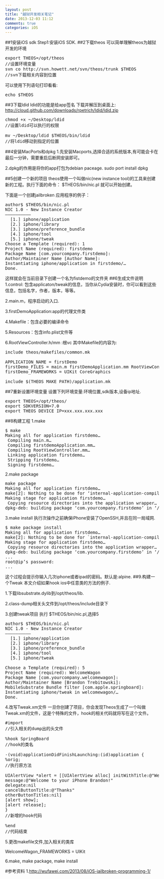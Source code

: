 ```yaml
---
layout: post
title: "越狱开发相关笔记"
date: 2013-12-03 11:12
comments: true
categories: iOS
---
```


##1安装iOS sdk
Step1:安装iOS SDK.
##2下载theos
可以简单理解theos为越狱开发的环境
<pre>
export THEOS=/opt/theos
//设置环境变量
svn co http://svn.howett.net/svn/theos/trunk $THEOS
//svn下载相关内容到位置
</pre>

可以使用下列语句打印看看:
<pre>
echo $THEOS
</pre>
##3下载ldid
ldid的功能是给app签名
下载并解压到桌面上: http://cloud.github.com/downloads/rpetrich/ldid/ldid.zip

<pre>
chmod +x ~/Desktop/ldid
//设置ldid可以执行的权限

mv ~/Desktop/ldid $THEOS/bin/ldid
//将ldid移动到指定的位置
</pre>

##4安装MacPorts和dpkg
1.先安装Macports,选择合适的系统版本,有可能会卡在最后一分钟，需要重启后断网安装即可。

2.dpkg的作用是将你的app打包为debian paceage.
sudo port install dpkg

##5创建一个新的项目
theos使用一个叫做nic(new instance tool)的工具来创建新的工程。执行下面的命令：
$THEOS/bin/nic.pl
就可以开始创建。

下面是一个创建jailbroken 应用程序的例子：
<pre>
author$ $THEOS/bin/nic.pl
NIC 1.0 - New Instance Creator
——————————
  [1.] iphone/application
  [2.] iphone/library
  [3.] iphone/preference_bundle
  [4.] iphone/tool
  [5.] iphone/tweak
Choose a Template (required): 1
Project Name (required): firstdemo
Package Name [com.yourcompany.firstdemo]: 
Author/Maintainer Name [Author Name]: 
Instantiating iphone/application in firstdemo/…
Done.
</pre>
这样就会在当前目录下创建一个名为fistdemo的文件夹
##6生成文件说明
1.control: 包含applicaton/tweak的信息，当你从Cydia安装时，你可以看到这些信息，包括名字，作者，版本，等等。

2.main.m，程序启动的入口.

3.firstDemoApplication:app的代理文件类

4.Makefile：包含必要的编译命令

5.Resources：包含info.plist文件等

6.RootViewController.h/mm :根vc
其中Makefile的内容为:
<pre>
include theos/makefiles/common.mk

APPLICATION_NAME = firstDemo
firstDemo_FILES = main.m firstDemoApplication.mm RootViewController.mm
firstDemo_FRAMEWORKS = UIKit CoreGraphics

include $(THEOS_MAKE_PATH)/application.mk
</pre>
##7重新设置环境变量
设置下列环境变量:环境位置,sdk版本,设备ip地址.
<pre>
export THEOS=/opt/theos/
export SDKVERSION=7.0
export THEOS_DEVICE_IP=xxx.xxx.xxx.xxx
</pre>
##8构建工程
1.make
<pre>
$ make
Making all for application firstdemo…
 Compiling main.m…
 Compiling firstdemoApplication.mm…
 Compiling RootViewController.mm…
 Linking application firstdemo…
 Stripping firstdemo…
 Signing firstdemo…
</pre> 
2.make package
<pre>
make package
Making all for application firstdemo…
make[2]: Nothing to be done for ‘internal-application-compile’.
Making stage for application firstdemo…
 Copying resource directories into the application wrapper…
dpkg-deb: building package ‘com.yourcompany.firstdemo’ in ‘/Users/author/Desktop/firstdemo/com.yourcompany.firstdemo_0.0.1-1_iphoneos-arm.deb’.
</pre>
3.make install 执行次操作之前确保iPhone安装了OpenSSH,并且在同一局域网.
<pre>
$ make package install
Making all for application firstdemo…
make[2]: Nothing to be done for `internal-application-compile’.
Making stage for application firstdemo…
 Copying resource directories into the application wrapper…
dpkg-deb: building package ‘com.yourcompany.firstdemo’ in ‘/Users/author/Desktop/firstdemo/com.yourcompany.firstdemo_0.0.1-1_iphoneos-arm.deb’.
...
root@ip’s password: 
...
</pre>
这个过程会提示你输入几次iphone或者ipad的密码。默认是:alpine.
##9.构建一个Tweak
本文介绍如果hook ios中任意类的方法的例子.

1.下载libsubstrate.dylib到/opt/theos/lib.

2.class-dump相关头文件到/opt/theos/include目录下

3.创建tweak项目
执行 $THEOS/bin/nic.pl,选择5
<pre>
author$ $THEOS/bin/nic.pl
NIC 1.0 - New Instance Creator
——————————
  [1.] iphone/application
  [2.] iphone/library
  [3.] iphone/preference_bundle
  [4.] iphone/tool
  [5.] iphone/tweak

Choose a Template (required): 5
Project Name (required): WelcomeWagon 
Package Name [com.yourcompany.welcomewagon]: 
Author/Maintainer Name [Brandon Trebitowski]: 
MobileSubstrate Bundle filter [com.apple.springboard]: 
Instantiating iphone/tweak in welcomewagon/…
Done.
</pre>
4.改写Tweak.xm文件
一旦你创建了项目，你会发现Theos生成了一个叫做Tweak.xm的文件，这是个特殊的文件，hook的相关代码就将写在这个文件。
<pre>
#import 
//引入相关的dump出的头文件

%hook SpringBoard
//hook的类名

-(void)applicationDidFinishLaunching:(id)application {
%orig;
//执行原方法

UIAlertView *alert = [[UIAlertView alloc] initWithTitle:@"Welcome" 
message:@"Welcome to your iPhone Brandon!" 
delegate:nil 
cancelButtonTitle:@"Thanks" 
otherButtonTitles:nil]
[alert show];
[alert release];
}
//新增的hook代码

%end
//代码结束
</pre>
5.更改makefile文件,加入相关的类库

WelcomeWagon_FRAMEWORKS = UIKit

6.make, make package, make install

#参考资料
1.http://wufawei.com/2013/08/iOS-jailbroken-programming-1/